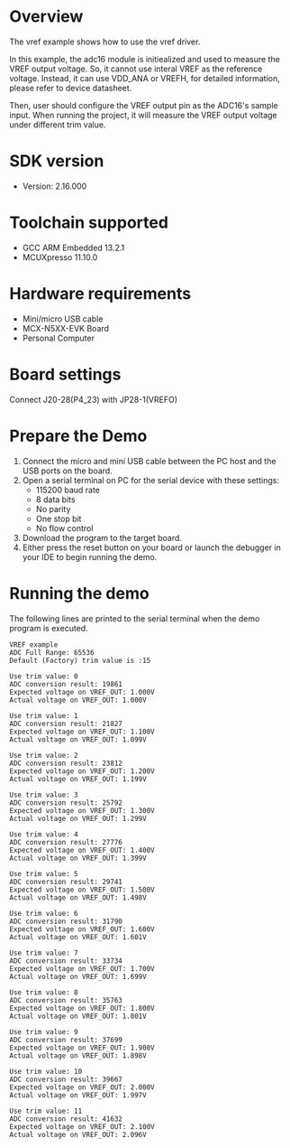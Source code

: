 Overview
========
The vref example shows how to use the vref driver.

In this example, the adc16 module is initiealized and used to measure the VREF output voltage. So, it cannot use interal
VREF as the reference voltage. Instead, it can use VDD_ANA or VREFH, for detailed information, please refer to device
datasheet.

Then, user should configure the VREF output pin as the ADC16's sample input. When running the project, it will measure
the VREF output voltage under different trim value.

SDK version
===========
- Version: 2.16.000

Toolchain supported
===================
- GCC ARM Embedded  13.2.1
- MCUXpresso  11.10.0

Hardware requirements
=====================
- Mini/micro USB cable
- MCX-N5XX-EVK Board
- Personal Computer

Board settings
==============
Connect J20-28(P4_23) with JP28-1(VREFO)

Prepare the Demo
================
1. Connect the micro and mini USB cable between the PC host and the USB ports on the board.
2. Open a serial terminal on PC for the serial device with these settings:
    - 115200 baud rate
    - 8 data bits
    - No parity
    - One stop bit
    - No flow control
3. Download the program to the target board.
4. Either press the reset button on your board or launch the debugger in your IDE to begin running
   the demo.

Running the demo
================
The following lines are printed to the serial terminal when the demo program is executed.
~~~~~~~~~~~~~~~~~~~~~~~~~~~~~~~~~~~~~~~~~~~~~~~~~~~~~
VREF example
ADC Full Range: 65536
Default (Factory) trim value is :15

Use trim value: 0
ADC conversion result: 19861
Expected voltage on VREF_OUT: 1.000V
Actual voltage on VREF_OUT: 1.000V

Use trim value: 1
ADC conversion result: 21827
Expected voltage on VREF_OUT: 1.100V
Actual voltage on VREF_OUT: 1.099V

Use trim value: 2
ADC conversion result: 23812
Expected voltage on VREF_OUT: 1.200V
Actual voltage on VREF_OUT: 1.199V

Use trim value: 3
ADC conversion result: 25792
Expected voltage on VREF_OUT: 1.300V
Actual voltage on VREF_OUT: 1.299V

Use trim value: 4
ADC conversion result: 27776
Expected voltage on VREF_OUT: 1.400V
Actual voltage on VREF_OUT: 1.399V

Use trim value: 5
ADC conversion result: 29741
Expected voltage on VREF_OUT: 1.500V
Actual voltage on VREF_OUT: 1.498V

Use trim value: 6
ADC conversion result: 31790
Expected voltage on VREF_OUT: 1.600V
Actual voltage on VREF_OUT: 1.601V

Use trim value: 7
ADC conversion result: 33734
Expected voltage on VREF_OUT: 1.700V
Actual voltage on VREF_OUT: 1.699V

Use trim value: 8
ADC conversion result: 35763
Expected voltage on VREF_OUT: 1.800V
Actual voltage on VREF_OUT: 1.801V

Use trim value: 9
ADC conversion result: 37699
Expected voltage on VREF_OUT: 1.900V
Actual voltage on VREF_OUT: 1.898V

Use trim value: 10
ADC conversion result: 39667
Expected voltage on VREF_OUT: 2.000V
Actual voltage on VREF_OUT: 1.997V

Use trim value: 11
ADC conversion result: 41632
Expected voltage on VREF_OUT: 2.100V
Actual voltage on VREF_OUT: 2.096V

~~~~~~~~~~~~~~~~~~~~~~~~~~~~~~~~~~~~~~~~~~~~~~~~~~~~~
